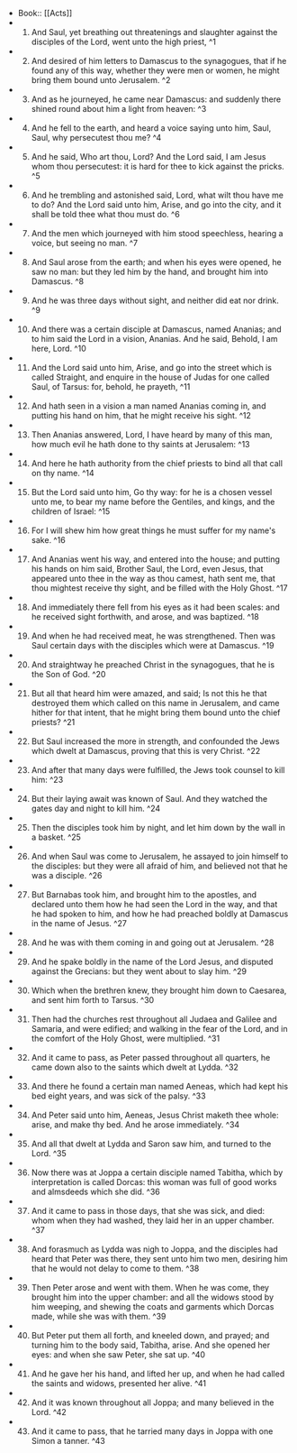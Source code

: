 - Book:: [[Acts]]
- 1. And Saul, yet breathing out threatenings and slaughter against the disciples of the Lord, went unto the high priest, ^1
- 2. And desired of him letters to Damascus to the synagogues, that if he found any of this way, whether they were men or women, he might bring them bound unto Jerusalem. ^2
- 3. And as he journeyed, he came near Damascus: and suddenly there shined round about him a light from heaven: ^3
- 4. And he fell to the earth, and heard a voice saying unto him, Saul, Saul, why persecutest thou me? ^4
- 5. And he said, Who art thou, Lord? And the Lord said, I am Jesus whom thou persecutest: it is hard for thee to kick against the pricks. ^5
- 6. And he trembling and astonished said, Lord, what wilt thou have me to do? And the Lord said unto him, Arise, and go into the city, and it shall be told thee what thou must do. ^6
- 7. And the men which journeyed with him stood speechless, hearing a voice, but seeing no man. ^7
- 8. And Saul arose from the earth; and when his eyes were opened, he saw no man: but they led him by the hand, and brought him into Damascus. ^8
- 9. And he was three days without sight, and neither did eat nor drink. ^9
- 10. And there was a certain disciple at Damascus, named Ananias; and to him said the Lord in a vision, Ananias. And he said, Behold, I am here, Lord. ^10
- 11. And the Lord said unto him, Arise, and go into the street which is called Straight, and enquire in the house of Judas for one called Saul, of Tarsus: for, behold, he prayeth, ^11
- 12. And hath seen in a vision a man named Ananias coming in, and putting his hand on him, that he might receive his sight. ^12
- 13. Then Ananias answered, Lord, I have heard by many of this man, how much evil he hath done to thy saints at Jerusalem: ^13
- 14. And here he hath authority from the chief priests to bind all that call on thy name. ^14
- 15. But the Lord said unto him, Go thy way: for he is a chosen vessel unto me, to bear my name before the Gentiles, and kings, and the children of Israel: ^15
- 16. For I will shew him how great things he must suffer for my name's sake. ^16
- 17. And Ananias went his way, and entered into the house; and putting his hands on him said, Brother Saul, the Lord, even Jesus, that appeared unto thee in the way as thou camest, hath sent me, that thou mightest receive thy sight, and be filled with the Holy Ghost. ^17
- 18. And immediately there fell from his eyes as it had been scales: and he received sight forthwith, and arose, and was baptized. ^18
- 19. And when he had received meat, he was strengthened. Then was Saul certain days with the disciples which were at Damascus. ^19
- 20. And straightway he preached Christ in the synagogues, that he is the Son of God. ^20
- 21. But all that heard him were amazed, and said; Is not this he that destroyed them which called on this name in Jerusalem, and came hither for that intent, that he might bring them bound unto the chief priests? ^21
- 22. But Saul increased the more in strength, and confounded the Jews which dwelt at Damascus, proving that this is very Christ. ^22
- 23. And after that many days were fulfilled, the Jews took counsel to kill him: ^23
- 24. But their laying await was known of Saul. And they watched the gates day and night to kill him. ^24
- 25. Then the disciples took him by night, and let him down by the wall in a basket. ^25
- 26. And when Saul was come to Jerusalem, he assayed to join himself to the disciples: but they were all afraid of him, and believed not that he was a disciple. ^26
- 27. But Barnabas took him, and brought him to the apostles, and declared unto them how he had seen the Lord in the way, and that he had spoken to him, and how he had preached boldly at Damascus in the name of Jesus. ^27
- 28. And he was with them coming in and going out at Jerusalem. ^28
- 29. And he spake boldly in the name of the Lord Jesus, and disputed against the Grecians: but they went about to slay him. ^29
- 30. Which when the brethren knew, they brought him down to Caesarea, and sent him forth to Tarsus. ^30
- 31. Then had the churches rest throughout all Judaea and Galilee and Samaria, and were edified; and walking in the fear of the Lord, and in the comfort of the Holy Ghost, were multiplied. ^31
- 32. And it came to pass, as Peter passed throughout all quarters, he came down also to the saints which dwelt at Lydda. ^32
- 33. And there he found a certain man named Aeneas, which had kept his bed eight years, and was sick of the palsy. ^33
- 34. And Peter said unto him, Aeneas, Jesus Christ maketh thee whole: arise, and make thy bed. And he arose immediately. ^34
- 35. And all that dwelt at Lydda and Saron saw him, and turned to the Lord. ^35
- 36. Now there was at Joppa a certain disciple named Tabitha, which by interpretation is called Dorcas: this woman was full of good works and almsdeeds which she did. ^36
- 37. And it came to pass in those days, that she was sick, and died: whom when they had washed, they laid her in an upper chamber. ^37
- 38. And forasmuch as Lydda was nigh to Joppa, and the disciples had heard that Peter was there, they sent unto him two men, desiring him that he would not delay to come to them. ^38
- 39. Then Peter arose and went with them. When he was come, they brought him into the upper chamber: and all the widows stood by him weeping, and shewing the coats and garments which Dorcas made, while she was with them. ^39
- 40. But Peter put them all forth, and kneeled down, and prayed; and turning him to the body said, Tabitha, arise. And she opened her eyes: and when she saw Peter, she sat up. ^40
- 41. And he gave her his hand, and lifted her up, and when he had called the saints and widows, presented her alive. ^41
- 42. And it was known throughout all Joppa; and many believed in the Lord. ^42
- 43. And it came to pass, that he tarried many days in Joppa with one Simon a tanner. ^43
